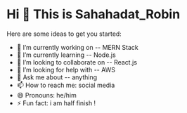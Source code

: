 # Hi 👋 This is Sahahadat_Robin

Here are some ideas to get you started:

- 🔭 I’m currently working on -- MERN Stack
- 🌱 I’m currently learning -- Node.js
- 👯 I’m looking to collaborate on -- React.js
- 🤔 I’m looking for help with -- AWS
- 💬 Ask me about -- anything
- 📫 How to reach me: social media
- 😄 Pronouns: he/him
- ⚡ Fun fact: i am half finish !
